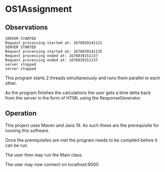 # OS1Assignment

## Observations
````
SERVER STARTED
Request processing started at: 1676039141121
SERVER STARTED
Request processing started at: 1676039141135
Request processing ended at: 1676039151137
Request processing ended at: 1676039151137
server stopped
server stopped
````

This program starts 2 threads simultaneously and runs them parallel to each other.

As the program finishes the calculations the user gets a time delta back from the server in the form of HTML using the ResponseGenerator.

## Operation
This project uses Maven and Java 19. As such these are the prerequisite for running this software.

Once the prerequisites are met the program needs to be compiled before it can be run.

The user then may run the Main class.

The user may now connect on localhost:9000